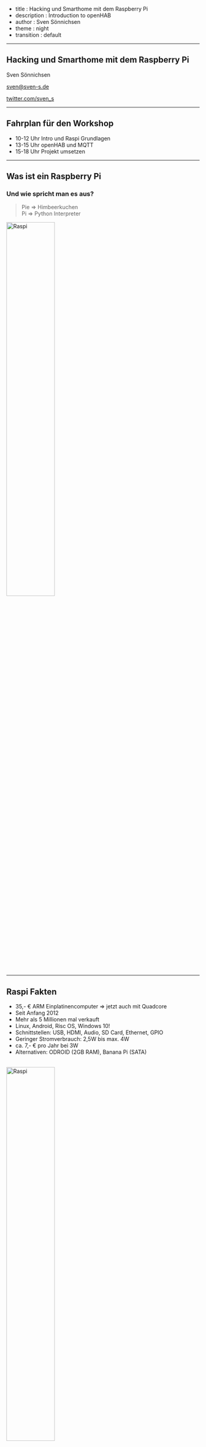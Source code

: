- title : Hacking und Smarthome mit dem Raspberry Pi
- description : Introduction to openHAB
- author : Sven Sönnichsen
- theme : night
- transition : default

***

## Hacking und Smarthome mit dem Raspberry Pi

Sven Sönnichsen

[sven@sven-s.de](mailto:sven@sven-s.de)

[twitter.com/sven_s](http://twitter.com/sven_s)

***

## Fahrplan für den Workshop

- 10-12 Uhr Intro und Raspi Grundlagen
- 13-15 Uhr openHAB und MQTT 
- 15-18 Uhr Projekt umsetzen   

***

## Was ist ein Raspberry Pi

### Und wie spricht man es aus?

> Pie => Himbeerkuchen <br/>
> Pi => Python Interpreter

<img style="border: none; width: 50%" src="./images/Raspi.png" alt="Raspi" /> 

---

## Raspi Fakten 

- 35,- € ARM Einplatinencomputer => jetzt auch mit Quadcore 
- Seit Anfang 2012
- Mehr als 5 Millionen mal verkauft 
- Linux, Android, Risc OS, Windows 10!
- Schnittstellen: USB, HDMI, Audio, SD Card, Ethernet, GPIO
- Geringer Stromverbrauch: 2,5W bis max. 4W
- ca. 7,- € pro Jahr bei 3W
- Alternativen: ODROID (2GB RAM), Banana Pi (SATA)

<br/>

<img style="border: none; width: 50%" src="images/RaspberryPi.jpg" alt="Raspi" /> 

---

## Projekte mit Raspi
- Mediacenter mit Kodi aka. XBMC, OpenELEC
- Musicplayer, Spotify, Airplay, Webradio
- Surfstation, Rechner für Kinder
- Asterisk Server (SIP, FreePBX), Mumble
- Webserver, Mailserver, NAS, Printserver 
- Hosting im Datacenter 36,- € pro Jahr
- Fotoautomat
- Elektronikprojekte
- Smarthome

---

## Was ist Hacken?

> ** Wau Holland**: Ein Hacker ist jemand, der versucht einen Weg zu finden, wie man mit einer Kaffeemaschine Toast zubereiten kann

- Alltagssprachlich: Eindringlinge in Computersysteme
- Experimentieren, die Grenzen des Machbaren zu erkunden
- Einfallsreiche Experimentierfreudigkeit
- Mit besonderem Sinn für Kreativität und Originalität => Hack Value
- Ergebnis => Hack
- Maker, Hackerspaces

---

## Was ist ein Smarthome?
#### Intelligentes Wohnen, eHome, Smart Living
- Vernetzung von Haustechnik und Haushaltsgeräten 
- Smart Metering
- Vernetzte Unterhaltungselektronik
- Sicherheit

---

## Hersteller, Produkte, Protokolle
- Homematic, RWE Smarthome, eQ-3 MAX, FS 20
- Philips Hue (ZigBee)
- ZWave, EnOcean, KNX, Digitalstrom, etc.
- Intertechno (Funk 433 Mhz), IP, Bluetooth
- Alles inkompatibel, eingeschränkter Funktionsumfang
- Vorgegebene Server, teils mit API
- Irgendwie nicht Hacker kompatibel!

***

## Smarthome
### Was will ich eigentlich erreichen?

---

Es klinget!

![Klingel](./images/IMG_0439.jpg)

---

Leider nur an der Ritto Türstation direkt neben der Tür!

![Türstation](./images/IMG_0440.jpg)

---

Kinder lassen die Tür offen stehen

![Kinder](./images/IMG_0445.jpg)

---

Rollladensteuerung, die autark ist

<img style="border: none" src="images/IMG_0468.jpg" alt="Kinder" /> 

---

## Regelbasierende Steuerung vom Phone und Web

- Sonnenstand, Temperatur, Präsenz berücksichtigen
- Neue Geräte sollen *leicht* einbindbar sein
- Diverse *Standards* müssen unterstützt werden
- Daten und Messwerte sollen offen zugänglich und auswertbar sein
- Regeln müssen *Kreativität* ermöglichen 

*** 

## Smarthome
### Aktueller Stand

---

Klingel mit Push Notification

![Küche](./images/IMG_0458.jpg)

---

Es bimmelt nun auch in der Küche!

![Küche](./images/IMG_0441.jpg)
 
---

Türstation mit Z-Wave Sensor

![Ritto](./images/IMG_0437.jpg)

---

Türsensor mit Z-Wave Sensor

![Türkontaktsensor](./images/IMG_0446.jpg)

---

Bewegungsmelder mit Z-Wave Sensor

![Bewegungsmelder](./images/MotionSensor.jpeg)

---

Z-Wave Controller für Raspberry

![Razberry](./images/RAZBERRY-01-420x280.jpg)

---

RFX Transceiver für Rolläden

![RFX](./images/RFXtrx433E_1000.jpg)

---

Sensoren für Temperatur und Raumfeuchte 

![Temperatursensoren](./images/IMG_0466.jpg)

---

Diverse Steckdosenschalter und Handsender

![Intertechno](./images/Intertechno.jpeg)

--- 

Squeezebox

![Squeezebox](./images/Squeezebox.jpeg)

---

Philips Hue

![Hue](./images/Hue.jpg)

---

## Rollladensteuerung

- Bei Sonnenuntergang schließen, wenn keiner zuhause
- Wenn keiner zuhause und es unter 5 Grad, dann schließen
- Abends erst schließen, wenn wir ins Bett gehen
- Morgens öffnen, wenn es Zeit ist

--- 

## Wakeup Script

- Rollladen öffnen (unterschiedlich je nach Raum und Fenster)
- Licht einschalten bzw. dimmen
- Radio einschalten
- Licht wieder ausschalten
- Radio auschalten

***

## Raspi basics

- Installation: copy image to SD card
  - Win32DiskImager, dd 
- Configure: sudo raspi-config
- Updating kernel: sudo rpi-update

--- 

## GPIO 

- General Purpose Input/Output pins
- LED, Sensors, Display, etc. 
- For B+ Model
- 40 Pins, 2 +5V, 2 +3.3V, 1 + 4 Ground
- 26 programmable
  - 5 SPI (serial bus system), I2C
  - 2 with Pull Up 1.8 kOhm
  - 2 UART (serial ports)
- Warning! You can destroy your Raspi easily!

***

# Linux Basics

---

### Linux Commands

- ls, cd, pwd, mkdir, rmdir, rm, cp, mv, touch, cat
- head, tail, chmod, chown
- ssh, scp, sudo, dd, df, unzip, tar
- pipes, tree, &, wget, curl,
- man, grep, awk, find, whereis
- ping, nmap, hostname, ifconfig 

---

### Good to know

- Execute shell script ./script.sh
- Scipts must have execution flag: chmod u+x script.sh

---

### Editing files
- nano
  - easy to use editor with keyboard shortcuts
- vi
  - standard editor on every linux/unix
  - works with modes: normal, insert, visual, select
  - vim must be installed: sudo apt-get install vim
- emacs
  -  sudo apt-get install emacs

---

## ssh

- secure shell => verschlüsselte Netzwerkverbindung 
- Username und Passwort
- Public und private Key
- Putty => Windows
- mosh
  - Verbindung bleibt offen
  - Zeigt sofort an, welche Tasten getippt wurden

---

### Managing users

- Default user: **pi** with password **raspberry**
- passwd
- sudo passwd bob
- sudo adduser bob
- Home folder: /home/user
- skel /etc/skel
- sudoers
  - pi is a sudoer
  - add another user: sudo visudo
- sudo userdel -r bob
  
---

## APT
### Advanced Packaging Tool

- Must be sudoer or root
- Software sources /etc/apt/sources.list
- Update sources list: sudo apt-get update
- install: sudo apt-get install tree
- uninstall: sudo apt-get remove tree
- purge: sudo apt-get purge tree
- upgrade after update: sudo apt-get upgrade
- distribution upgrade: sudo apt-get dist-upgrade
- search for a package: apt-cache search
- dpkg => intstall only packages; not so clever as apt-get
- Pi Store, pip, ruby gems

***

# openHAB

- open Home Automation BUS
- Java, OSGi Bundles
- Runtime, Addons, Designer 
- Asynchronous event bus
- stateful repository, which can be quiried
- Sitemap, Item UI Providers

---

# Why openHAB

- Unterschiedlichste Hardware miteinander verbinden
- Zukunftssicher und offen (open source)
- Beliebige Controller Hardware (jede Java Plattform)
- Das Wichtige sind die Regeln!
- No Cloud
- Keine Kosten
- Grosse, aktive Community


---
## Architecture

![Openhab](./images/openhab_architecture.png)

---

## The Event Bus

There are mainly two types of events:

1. Commands which trigger an action or a state change of some item/device.
2. Status updates which inform about a status change of some item/device (often as a response to a command)

3. All protocol bindings (which provide the link to the real hardware devices) should communicate via the Event Bus.

---

## Item Repository 

![Openhab](./images/openhab_events.png)

---

### Bindings! This really rocks!
<small>
AlarmDecoder,
Anel,</small>
Asterisk,
Astro,<small>
BenQ Projector,
Bluetooth,
Bticino,
Comfo Air,
Config Admin,
CUL,
CUPS,
DAIKIN,
Davis,
digitalSTROM,
DMX512,
DSC Alarm,
DSMR,
Ecobee,
EDS OWSever,
eKey,
Energenie,
EnOcean,
Epson Projector,
Exec,
Freebox,
Freeswitch,
Fritz AHA,
Fritz!Box,
FS20,
Global Cache IR,</small>
GPIO,<small>
HAI/Leviton OmniLink,
HDAnywhere,
Heatmiser,
Homematic / Homegear,</small>
HTTP,<small>
IEC 62056-21,
IHC / ELKO,
ImperiHome,
Insteon Hub,
Insteon PLM,
IRtrans,
jointSPACE-Binding
KNX,
Koubachi,
Leviton/HAI Omnilink,
Lg TV,
MAX!Cube-Binding
MAX! CUL,
MiLight,
MiOS,
Modbus TCP,
MPD,</small>
MQTT,
MQTTitude,<small>
Neohub,
Nest,
Netatmo,</small>
Network Health,<small>
Network UPS Tools,
Nibe Heatpump,
Nikobus,
Novelan/Luxtronic Heatpump,</small>
NTP,<small>
One-Wire,
Onkyo AV Receiver,
Open Energy Monitor,
OpenPaths presence detection,
OpenSprinkler,
OSGi Configuration Admin,</small>
Philips Hue,<small>
Piface,
pilight,
Pioneer-AVR-Binding
Plugwise,
PLCBus,
Pulseaudio,</small>
RFXCOM,<small>
Samsung AC,
Samsung TV,
Serial,
Satel Alarm,
Snmp,
Somfy URTSI II,
Sonos,</small>
Squeezebox,<small>
Swegon ventilation,
System Info,
TCP/UDP,
Tellstick,
TinkerForge,
Tivo,
VDR,
Velleman-K8055-Binding
Wake-on-LAN,
Waterkotte EcoTouch Heatpump,</small>
Weather,<small>
Wemo,
Withings,
XBMC,
xPL,
Yamahareceiver,
Zibase,
</small>
Z-Wave,

---

## Installation

# Runtime in ein Verzeichnis entpacken
# Die benötigten Addons ins Addons Verzeichnis kopieren
# openhab.cfg erstellen mit den notwendigen Einträgeen aus openhab_default.cfg
# Optional: Demo Package kopieren
# starten
# http://localhost:8080/openhab.app?sitemap=demo
# openHAB Designer 

---

## Configuration

- openhab.cfg
- sitemaps
- items
- rules
- scripts
- transform
- persistence

---

## Logdateien anpassen

- Edit logback.xml (logback_debug.xml)
- Add new Appender e.g. for binding
- Add new Logger with desired Level and namespace
- Use tail

---

## Habmin2

- Side project to openHAB
- Display charts
- Edit rules
  - graphical
  - textual
- Z-Wave Extras  
- Display sitemaps

---

## Z-Wave

- Low Power, reliable, low latency
- 868 kHz, small data packages, up to 100kbit/s
- Mesh network with 232 Nodes
  - Controller
  - Slave devices
  - Retransmit messages, max. 4 hops
  - around 30 m range   
- 250 manufacturers 

--- 

## 433.92 Mhz

- ISM Band (Industrial, Scientific and Medical)
- Sensoren, Steckdosen, Schalter
- div. Hersteller

***

# Push it baby!

## How to send push notification

---

## Pushover
- iOS, Android, Desktop (Chrome, Firefox, Safari)
- Pullover (Windows, Mac, Linux)
- Preis: 4,99 $/€ einmalig, 7500 notification per month per application
- API für so ziemlich alle Sprachen 

---

## Prowl
- Ähnlich wie Pushover, nur für iOS
 
***

## MQTT

- Message Queue Telemetry Transport
- Machine To Machine, IOT connectivity protocol
- Lightweight publish/subscribe protocol, Broker
- Mosquitto, Mosca, Rabbit MQ (mit Pligin)
- Public hosted test server

---
## MQTT Ziele

- Die Implementierung muss einfach sein, um auch Geräte mit eingeschränkten Ressourcen damit zu vernetzen.
- Es muss unterschiedliche Servicequalitäten bei der Datenübertragung geben, damit die Übertragung auch in instabilen Netzen gewährleistet wird.
- Die Übertragung muss einfach und effizient die zur Verfügung stehende Bandbreite nutzen.
- Da bei Wiederaufnahme abgebrochener Verbindungen oft Metainformationen erneut gesendet werden, wäre es von Vorteil, diese serverseitig zu speichern (Session-awareness).
- Das Protokoll sollte unterschiedliche Datentypen übertragen können und nicht auf eine bestimmte Struktur festgelegt sein (datenagnostisch).

http://www.heise.de/developer/artikel/MQTT-Protokoll-fuer-das-Internet-der-Dinge-2168152.html

---
## MQTT Publish Subscribe
![PublishSubscripe](./images/MQTT_publish_subscribe.jpg)

---

## MQTT Topics und Wildcards

- Zuhause/Wohnzimmer/Temperatur
- Zuhause/Wohnzimmer/Luftfeuchtigkeit
- Zuhause/Schlafzimmer/Temperatur
- Zuhause/Schlafzimmer/Luftfeuchtigkeit
- Zuhause/+/Temperatur
- Zuhause/Wohnzimmer/#
- #
- + => nur eine Hierarchiestufe
- # => mehrere Hierarchiestufe aber am Ende

---

## MQTT Quality control
 
 - MQTT basiert auf TCP
 - Servicelevel 0, 1, 2
 - 0 => keine Garantie
 - 1 => min. 1 mal
 - 2 => genau 1 mal

---

### MQTT Last Will, Retained Message

- Last will with topic and message
- Wenn Broker einen Verbindungsabbruch bemerkt, wird Last will gesendet
- Retained Message
- Senden des letzten Wertes and neu verbundene Clients

--- 

#### MQTT Connect

	[lang=js]
	MqttClient client = new MqttClient("tcp://broker.mqttdashboard.com", 
	"MyfirstMQTTClient", new MemoryPersistence());

	client.connect();
	
---

#### MQTT Last will

	[lang=js]
	MqttClient client = new MqttClient("tcp://broker.mqttdashboard.com", 
 	"MyfirstMQTTClient", new MemoryPersistence());
 	
	MqttConnectOptions mqttConnectOptions;

	mqttConnectOptions = new MqttConnectOptions();
	
	mqttConnectOptions.setWill(
 		"Zuhause/Wohnzimmer/Temperatur/Status",    // Topic
 		"offline".getBytes("UTF-8"), // Nachricht
 		1, // QoS
 		true); // Retained Message
 	
 	client.connect(mqttConnectOptions);
 		
	client.publish(
		"Zuhause/Wohnzimmer/Temperatur", // Topic
		"23.4".getBytes("UTF-8"), // Nachricht
		1, // QoS
		true); // Retained Message  
		
---

### Start with your own Broker and JS Client

http://www.hivemq.com/hivemq-mqtt-websockets-support-message-log-plugin-2-min/

http://jpmens.net/2014/07/03/the-mosquitto-mqtt-broker-gets-websockets-support/

https://github.com/jpmens/simple-mqtt-websocket-example

---

### Owntracks (MQTTitude)

- Track your location and send it to MQTT
- iOS, Android
- Backend

***

# Projektideen

- Lichtsteuerung via MQTT 
 - Hue als Empfänger via openHAB
 - Steuerung über Javascript Webseite
 - Evtl. Neigungssensoren auslesen
- Stromzähler über GPIO auslesen
- Photo Booth Controller
  - http://www.instructables.com/id/Raspberry-Pi-photo-booth-controller/?lang=de&ALLSTEPS
- Send Tweets   






